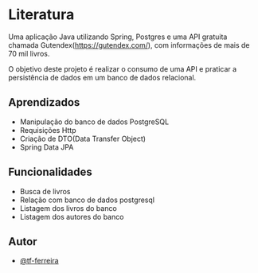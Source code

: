 # Literatura

Uma aplicação Java utilizando  Spring, Postgres e uma API gratuita chamada Gutendex(https://gutendex.com/), com informações de mais de 70 mil livros.

O objetivo deste projeto é realizar o consumo de uma API e praticar a persistência de dados em um banco de dados relacional. 

## Aprendizados

- Manipulação do banco de dados PostgreSQL
- Requisições Http
- Criação de DTO(Data Transfer Object)
- Spring Data JPA


## Funcionalidades

- Busca de livros
- Relação com banco de dados postgresql
- Listagem dos livros do banco
- Listagem dos autores do banco


## Autor

- [@tf-ferreira](https://github.com/tf-ferreira)
